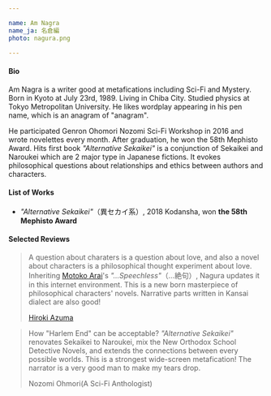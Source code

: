 ```yaml
---

name: Am Nagra  
name_ja: 名倉編  
photo: nagura.png  

---
```



#### Bio

<!--
名倉編はメタフィクション、SF、ミステリーを得意とする作家。1989年7月23日京都生まれ。千葉市在住。東京都立大学で物理学を学ぶ。「アナグラム」のアナグラムであるペンネームからも分かる通り、言葉遊びが得意。

2016年、大森望ゲンロンSF創作講座に参加し、毎月短編小説を書く。卒業後、第58回メフィスト賞を受賞。処女作『異セカイ系』は日本の二大フィクションジャンルをであるセカイ系となろう系のマッシュアップである。同作では作者とキャラクターにおける倫理という哲学的な命題に取り組んでいる。
-->

Am Nagra is a writer good at metafications including Sci-Fi and Mystery. Born in Kyoto at July 23rd, 1989. Living in Chiba City. Studied physics at Tokyo Metropolitan University. He likes wordplay appearing in his pen name, which is an anagram of "anagram".

He participated Genron Ohomori Nozomi Sci-Fi Workshop in 2016 and wrote novelettes every month. After graduation, he won the 58th Mephisto Award. Hits first book _"Alternative Sekaikei"_ is a conjunction of Sekaikei and Naroukei which are 2 major type in Japanese fictions. It evokes philosophical questions about relationships and ethics between authors and characters.

#### List of Works

- _"Alternative Sekaikei"_（異セカイ系）, 2018 Kodansha, won **the 58th Mephisto Award**

#### Selected Reviews

<!--
キャラクターの問題は愛の問題であり、キャラクターをめぐる小説は愛をめぐる哲学の試みである。新井素子『……絶句』を継承し、ネット環境でアップデートする、キャラクター小説＝哲学の新たな傑作が誕生。関西弁の地の文もいいよ！
東浩紀
-->

> A question about charaters is a question about love, and also a novel about characters is a philosophical thought experiment about love. Inheriting [Motoko Arai](https://en.wikipedia.org/wiki/Motoko_Arai)'s _"...Speechless"_（…絶句）, Nagura updates it in this internet environment. This is a new born masterpiece of philosophical characters' novels. Narrative parts written in Kansai dialect are also good!
> 
> [Hiroki Azuma](https://en.wikipedia.org/wiki/Hiroki_Azuma)


<!--
ハーレムエンドはいかに正当化されるか？　セカイ系をなろう系に改装し、新本格と重ね合わせてすべての可能世界に拡張する、最強のワイドスクリーン・メタフィクション！　いい人すぎて涙が出ます。
大森望
-->

> How "Harlem End" can be acceptable? _"Alternative Sekaikei"_ renovates Sekaikei to Naroukei, mix the New Orthodox School Detective Novels, and extends the connections between every possible worlds. This is a strongest wide-screen metafication! The narrator is a very good man to make my tears drop.
> 
> Nozomi Ohmori(A Sci-Fi Anthologist)
